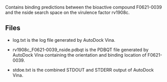 Contains binding predictions between the bioactive compound F0621-0039 and the nside search space on the virulence factor rv1908c.

## Files

- log.txt is the log file generated by AutoDock Vina.

- rv1908c_F0621-0039_nside.pdbqt is the PDBQT file generated by AutoDock Vina containing the orientation and binding location of F0621-0039.

- stdoe.txt is the combined STDOUT and STDERR output of AutoDock Vina.

